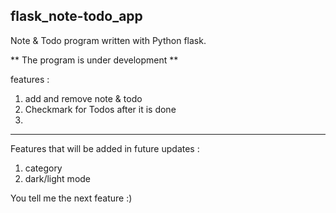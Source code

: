 ## flask_note-todo_app
Note &amp; Todo program written with Python flask.

** The program is under development **

features :
1. add and remove note & todo
2. Checkmark for Todos after it is done
3. 
---------------------------------------------------------

Features that will be added in future updates :
1. category
2. dark/light mode


You tell me the next feature :)
